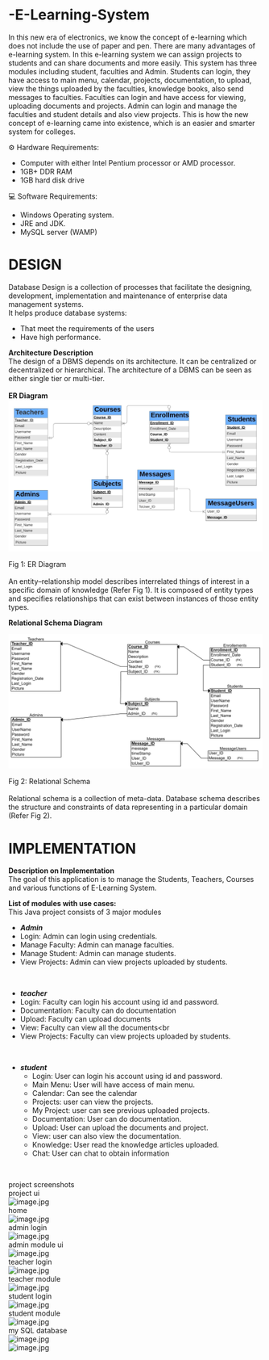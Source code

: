# -E-Learning-System
In this new era of electronics, we know the concept of e-learning which does not include the use of paper and pen. There are many advantages of e-learning system. In this e-learning system we can assign projects to students and can share documents and more easily. This system has three modules including student, faculties and Admin. Students can login, they have access to main menu, calendar, projects, documentation, to upload, view the things uploaded by the faculties, knowledge books, also send messages to faculties. Faculties can login and have access for viewing, uploading documents and projects. Admin can login and manage the faculties and student details and also view projects. This is how the new concept of e-learning came into existence, which is an easier and smarter system for colleges.


⚙️    Hardware Requirements:<br>
*   Computer with either Intel Pentium processor or AMD processor.<br>
*   1GB+ DDR RAM<br>
*   1GB hard disk drive<br>


💻    Software Requirements:<br>
*   Windows Operating system.<br>
*   JRE and JDK.<br>	
*   MySQL server (WAMP)<br>

# DESIGN<br>
Database Design is a collection of processes that facilitate the designing, development, implementation and maintenance of enterprise data management systems.<br>
It helps produce database systems:<br>
*   That meet the requirements of the users<br>
*   Have high performance.<br>

**Architecture Description** <br>
The design of a DBMS depends on its architecture. It can be centralized or decentralized or hierarchical. The architecture of a DBMS can be seen as either single tier or multi-tier.<br><br>
**ER Diagram**
![image.jpg](https://github.com/upadrastaharshavardhan/-E-Learning-System/blob/main/diagram/ER_Diagram.jpg)

Fig 1: ER Diagram <br><br>
An entity–relationship model describes interrelated things of interest in a specific domain of knowledge (Refer Fig 1). It is composed of entity types and specifies relationships that can exist between instances of those entity types.

**Relational Schema Diagram**

![image_1.jpg](https://github.com/upadrastaharshavardhan/-E-Learning-System/blob/main/diagram/Relatoinal_Schema.jpg)

 Fig 2: Relational Schema <br><br>
Relational schema is a collection of meta-data. Database schema describes the structure and constraints of data representing in a particular domain (Refer Fig 2).

# IMPLEMENTATION <br>
**Description on Implementation**<br>
The goal of this application is to manage the Students, Teachers, Courses and various functions of E-Learning System.

**List of modules with use cases:**<br>
This Java project consists of 3 major modules
*  ***Admin***<br>
  *	Login: Admin can login using credentials.<br>
  * Manage Faculty:  Admin can manage faculties.<br>
  * Manage Student: Admin can manage students. <br>
  * View Projects: Admin can view projects uploaded by students.<br>
<br>

*  ***teacher***<br>
  * Login: Faculty can login his account using id and password.<br>
  * Documentation:  Faculty can do documentation <br>
  *	Upload: Faculty can upload documents<br>
  *	View: Faculty can view all the documents<br
  *	View Projects: Faculty can view projects uploaded by students.<br>
<br>

*  ***student***<br>
   *	Login: User can login his account using id and password. <br>
   *	Main Menu: User will have access of main menu.<br>
   *	Calendar: Can see the calendar<br>
   *	Projects:  user can view the projects.<br>
   *	My Project: user can see previous uploaded projects.<br>
   *	Documentation: User can do documentation.<br>
   *	Upload: User can upload the documents and project.<br>
   *	View: user can also view the documentation.<br>
   *	Knowledge: User read the knowledge articles uploaded.<br>
   *	Chat: User can chat to obtain information
<br>

project screenshots
<br>
project ui<br>
![image.jpg](https://github.com/upadrastaharshavardhan/E-Learning-System/blob/main/screenshots/ui.png)
<br>
home<br>
![image.jpg](https://github.com/upadrastaharshavardhan/E-Learning-System/blob/main/screenshots/home.png)
<br>
admin login<br>
![image.jpg](https://github.com/upadrastaharshavardhan/E-Learning-System/blob/main/screenshots/admin%20login.png)
<br>admin module ui<br>
![image.jpg](https://github.com/upadrastaharshavardhan/E-Learning-System/blob/main/screenshots/admin%20module.png)
<br>teacher login<br>
![image.jpg](https://github.com/upadrastaharshavardhan/E-Learning-System/blob/main/screenshots/teacher%20login.png)
<br>teacher module<br>
![image.jpg](https://github.com/upadrastaharshavardhan/E-Learning-System/blob/main/screenshots/teacher%20module.png)
<br>student login<br>
![image.jpg](https://github.com/upadrastaharshavardhan/E-Learning-System/blob/main/screenshots/studentlogin.png)
<br>student module<br>
![image.jpg](https://github.com/upadrastaharshavardhan/E-Learning-System/blob/main/screenshots/student%20module.png)
<br> my SQL database <br>
![image.jpg](https://github.com/upadrastaharshavardhan/E-Learning-System/blob/main/screenshots/database.png)
<br>
                                          ![image.jpg](https://64.media.tumblr.com/d0635fa4e4bf417b33f24bd481c21f88/tumblr_ppcabrYCWy1ue08b9o1_540.gifv)
